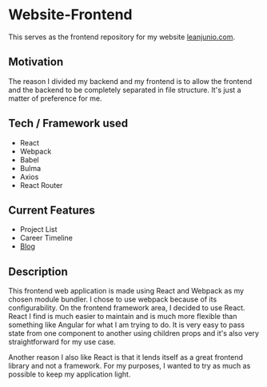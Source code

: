 # Website-Frontend

This serves as the frontend repository for my website [leanjunio.com](https://leanjunio.com).

## Motivation

The reason I divided my backend and my frontend is to allow the frontend and the backend to be completely separated in file structure. It's just a matter of preference for me.

## Tech / Framework used

- React
- Webpack
- Babel
- Bulma
- Axios
- React Router

## Current Features

- Project List
- Career Timeline
- [Blog](https://blog.leanjunio.com/)

## Description

This frontend web application is made using React and Webpack as my chosen module bundler. I chose to use webpack because of its configurability. On the frontend framework area, I decided to use React. React I find is much easier to maintain and is much more flexible than something like Angular for what I am trying to do. It is very easy to pass state from one component to another using children props and it's also very straightforward for my use case.

Another reason I also like React is that it lends itself as a great frontend library and not a framework. For my purposes, I wanted to try as much as possible to keep my application light.
